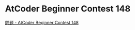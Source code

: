 AtCoder Beginner Contest 148
===

[問題 - AtCoder Beginner Contest 148](https://atcoder.jp/contests/abc148/tasks)
